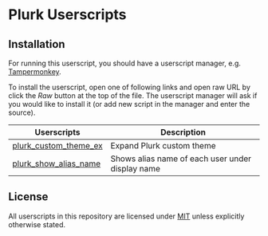 # Plurk Userscripts

## Installation

For running this userscript, you should have a userscript manager, e.g. [Tampermonkey](https://www.tampermonkey.net/).

To install the userscript, open one of following links and open raw URL by click the *Raw* button at the top of the file. The userscript manager will ask if you would like to install it (or add new script in the manager and enter the source).

| Userscripts | Description |
|-------------|-------------|
|[plurk_custom_theme_ex](./plurk_custom_theme_ex.user.js)|Expand Plurk custom theme|
|[plurk_show_alias_name](./plurk_show_alias_name.user.js)|Shows alias name of each user under display name|

## License

All userscripts in this repository are licensed under [MIT](./LICENSE) unless explicitly otherwise stated.
